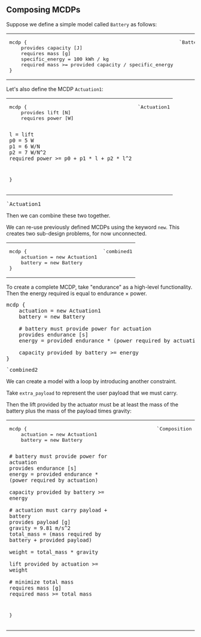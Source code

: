 
## Composing MCDPs

Suppose we define a simple model called ``Battery`` as follows:

<table>
<tr><td >
<pre class="mcdp" id='Battery' label='Battery.mcdp'>
mcdp {
	provides capacity [J]
	requires mass [g]
	specific_energy = 100 kWh / kg
	required mass >= provided capacity / specific_energy
}
</pre>
</td>
<td>
<pre class='ndp_graph_templatized_labeled' direction='LR' >`Battery</pre>
</td>
</tr>
</table>

Let's also define the MCDP ``Actuation1``:

<table>
<tr><td >
<pre class="mcdp" id='Actuation1' label='Actuation1.mcdp'>
mcdp {
	provides lift [N]
	requires power [W]

	l = lift
	p0 = 5 W
	p1 = 6 W/N
	p2 = 7 W/N^2
	required power >= p0 + p1 * l + p2 * l^2
}
</pre>
</td>
<td>
<pre class='ndp_graph_templatized_labeled' direction='LR'>`Actuation1</pre>
</td>
</tr>
</table>

<pre class='ndp_graph_enclosed' direction='LR'>`Actuation1</pre>


Then we can combine these two together.

We can re-use previously defined MCDPs using the
keyword ``new``. This creates two sub-design problems, for now unconnected.

<table>
<tr>
<td>
<pre class="mcdp" id='combined1'>
mcdp {
	actuation = new Actuation1
	battery = new Battery
}
</pre>
</td>
<td>
<pre class='ndp_graph_enclosed' direction='LR'>`combined1</pre>
</td>
</tr>
</table>
To create a complete MCDP, take "endurance" as a high-level
functionality. Then the energy required is equal to
endurance &times; power.

<pre class="mcdp" id='combined2'>
mcdp {
	actuation = new Actuation1
	battery = new Battery

	# battery must provide power for actuation
	provides endurance [s]
	energy = provided endurance * (power required by actuation)

	capacity provided by battery >= energy
}
</pre>

<pre class='ndp_graph_enclosed' direction='LR' >`combined2</pre>

We can create a model with a loop by introducing another constraint.

Take ``extra_payload`` to represent the user payload that we must carry.

Then the lift provided by the actuator must be at least the mass
of the battery plus the mass of the payload times gravity:

<table>
<tr>
<td>
<pre class="mcdp" id='composition' label='Composition.mcdp'>
mcdp {
	actuation = new Actuation1
	battery = new Battery

	# battery must provide power for actuation
	provides endurance [s]
	energy = provided endurance * (power required by actuation)

	capacity provided by battery >= energy

	# actuation must carry payload + battery
	provides payload [g]
	gravity = 9.81 m/s^2
	total_mass = (mass required by battery + provided payload)

	weight = total_mass * gravity

	lift provided by actuation >= weight

	# minimize total mass
	requires mass [g]
	required mass >= total_mass
}
</pre>
</td>
	<td style='vertical-align: top'>
		<pre class='ndp_graph_enclosed' style='max-height: 90ch' direction='TB'>
			`Composition
		</pre>
	</td>
</tr>
</table>



<style type='text/css'>
	td {
		vertical-align: top;
	}
	td:first-child {
		/*border: solid 1px red; */
		/*width: 25em; */
	}
</style>
